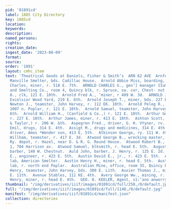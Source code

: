 ```yaml
---
pid: '01891cd'
label: 1885 City Directory
key: 1885cd
location: 
keywords: 
description: 
named_persons: 
rights: 
creation_date: 
ingest_date: '2023-08-09'
format: 
source: 
order: '1891'
layout: cmhc_item
text: 'Theatrical Goods at Daniels, Fisher & Smith’s  ARN 62 AVE  Arnfeld G., lab,
  Manville Smelter, bds. Cadillac House.  Arnold Abbie Miss, boarding, 227 E. 6th.  Arnold
  Charles, miner, r. 518 E. 7th.  ARNOLD CHARLES G., gen’] manager IIumboldt Mining
  and Smelting Co., room 4, Quincy blk, r. Spruce, sw. cor, Chest- nut.  Arnold Frank
  8., clk, 121 E. 10th.  Arnold Fred A., ‘miner, r 409 W. 3d.  ARNOLD JOHN B., prop’r
  Excelsior Wood Yard, 219 E. 6th.  Arnold Joseph T., miner, bds. 227 E. 6th.  Arnold
  Newton J., teamster, John Harvey, r. 112 EK. 10th.  Arnold Peleg R., meat market,
  1007 n. Poplar, r. 121 E. 10th.  Arnold Samuel, teamster, John Harvey, r, 402 E.
  6th.  Arnold William H., (Canfield & Co.,) r. 121 E. 10th.  Arthur George, miner,
  r. 227 E. 10th.  Arthur James, miner, r. 413 E. 10th.  Ashton Scott, (Taylor, Ashton
  & Taylor,) r. 206 W. &th.  Aspegren Fred., driver, G. H. VYyner, rv. 328 EH. 3d.  zAssig
  Emil, drugs, 314 E. 4th.  Assigt M., drugs and medicines, 314 E. 4th.  Atkins William,
  driver, Amos *Wender son, 413 E, 5th.  Atkinson George, ry. 111 W. 4th.  Atkinson
  Willham, teamster, r. 417 E. 3d.  Atwood George B., wrecking master, D. & R. G.
  Ry. depot, r. Hazel, near D. & R. G. Round House.  Atwood Robert B., foreman, Hook
  1, 704 Harrison av.  Atwood Samuel, blksmith, r. head E. 5th.  Augustine Andrew,
  barber, 140 W. Chestnut.  Auld John, barber, J. Henry, r. 125 E. 2d.  ‘Austin David
  E., engineer, r. 423 E. 5th.  Austin David E., jr., r. 423 E. 5th.  Austin James,
  lab, American Smelter.  Austin Henry H., miner, r. head E. 5th.  Austin Jerome,
  lab, r. north end Poplar.  Australian Mine, office, room 35, Quincy block.  Auxier
  Henry, teamster, John Harvey, bds. 300 E. Lith.  Auxier Thomas J., miner, bds. 300
  E. 11th.  Avenue Stables, 111 KE. 4th.  Avery George Ww., mining, r. 208 W. 9th.  Avery
  Henry, miner, r. head E. 4th.  GEO. 0. KEELER, Agent, s1:‘ano anworry co.       '
thumbnail: "/img/derivatives/iiif/images/01891cd/full/250,/0/default.jpg"
full: "/img/derivatives/iiif/images/01891cd/full/1140,/0/default.jpg"
manifest: "/img/derivatives/iiif/01891cd/manifest.json"
collection: directories
---
```


